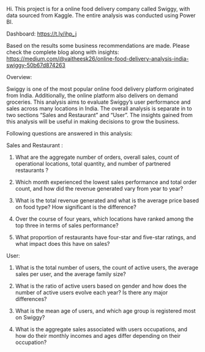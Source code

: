 Hi. This project is for a online food delivery company called Swiggy, with data sourced from Kaggle. The entire analysis was conducted using Power BI. 

Dashboard: https://t.ly/ihp_j

Based on the results some business recommendations are made. Please check the complete blog along with insights: https://medium.com/@vaitheesk26/online-food-delivery-analysis-india-swiggy-50b67d874263

Overview:

Swiggy is one of the most popular online food delivery platform originated from India. Additionally, the online platform also delivers on demand groceries. This analysis aims to evaluate Swiggy’s user performance and sales across many locations in India. The overall analysis is separate in to two sections “Sales and Restaurant” and “User”. The insights gained from this analysis will be useful in making decisions to grow the business.

Following questions are answered in this analysis:

Sales and Restaurant :

 1. What are the aggregate number of orders, overall sales, count of operational locations, total quantity, and number of partnered restaurants ?

 2. Which month experienced the lowest sales performance and total order count, and how did the revenue generated vary from year to year?

 3. What is the total revenue generated and what is the average price based on food type? How significant is the difference?

 4. Over the course of four years, which locations have ranked among the top three in terms of sales performance?

 5. What proportion of restaurants have four-star and five-star ratings, and what impact does this have on sales?

User:

 1. What is the total number of users, the count of active users, the average sales per user, and the average family size?

 2. What is the ratio of active users based on gender and how does the number of active users evolve each year? Is there any major differences?

 3. What is the mean age of users, and which age group is registered most on Swiggy?

 4. What is the aggregate sales associated with users occupations, and how do their monthly incomes and ages differ depending on their occupation?




 
